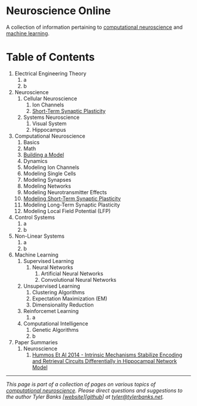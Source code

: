 # Neuroscience Online 
A collection of information pertaining to [computational neuroscience](https://en.wikipedia.org/wiki/Computational_neuroscience) and [machine learning](https://en.wikipedia.org/wiki/Machine_learning).


# Table of Contents

1. Electrical Engineering Theory
    1. a
    1. b
1. Neuroscience
    1. Cellular Neuroscience
       1. Ion Channels
       1. [Short-Term Synaptic Plasticity](neuro/stsp)
    1. Systems Neuroscience
       1. Visual System
       1. Hippocampus
1. Computational Neuroscience
    1. Basics
    1. Math
    1. [Building a Model](compneuro/building)
    1. Dynamics
    1. Modeling Ion Channels
    1. Modeling Single Cells
    1. Modeling Synapses
    1. Modeling Networks
    1. Modeling Neurotransmitter Effects
    1. [Modeling Short-Term Synaptic Plasticity](compneuro/stsp)
    1. Modeling Long-Term Synaptic Plasticity
    1. Modeling Local Field Potential (LFP) 
1. Control Systems
    1. a
    1. b
1. Non-Linear Systems
    1. a
    1. b
1. Machine Learning
    1. Supervised Learning
        1. Neural Networks
            1. Artificial Neural Networks
            1. Convolutional Neural Networks
    1. Unsupervised Learning
        1. Clustering Algorithms
        1. Expectation Maximization (EM)
        1. Dimensionality Reduction
    1. Reinforcemet Learning
        1. a
    1. Computational Intelligence
        1. Genetic Algorithms
        1. b 
1. Paper Summaries
   1. Neuroscience
      1. [Hummos Et Al 2014 - Intrinsic Mechanisms Stabilize Encoding and Retrieval Circuits Differentially in Hippocampal Network Model](summaries/neuro/hummos2014)


----   
*This page is part of a collection of pages on various topics of [computational neuroscience](https://en.wikipedia.org/wiki/Computational_neuroscience). Please direct questions and suggestions to the author Tyler Banks [[website](https://tylerbanks.net)][[github](https://github.com/tjbanks)] at [tyler@tylerbanks.net](mailto:tyler@tylerbanks.net).*